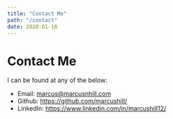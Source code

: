 ```yaml
---
title: "Contact Me"
path: "/contact"
date: 2020-01-10
---
```


# Contact Me

I can be found at any of the below:
- Email: [marcus@marcusnhill.com](mailto:marcus@marcusnhill.com)
- Github: https://github.com/marcushill/
- LinkedIn: https://www.linkedin.com/in/marcushill12/
